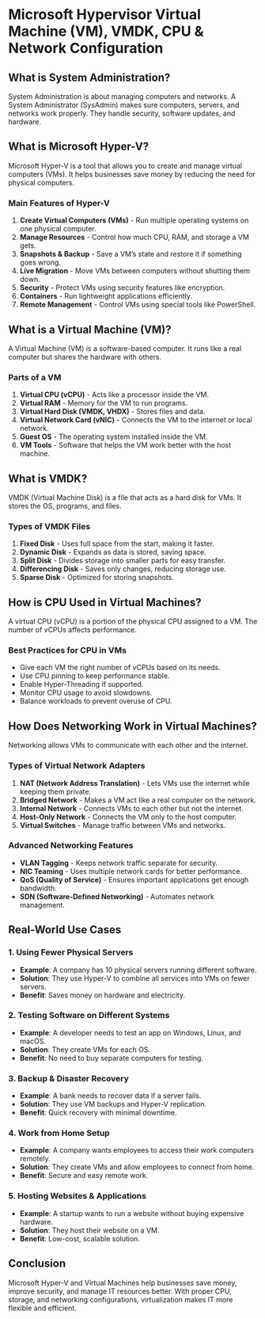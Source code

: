 # Microsoft Hypervisor Virtual Machine (VM), VMDK, CPU & Network Configuration

## **What is System Administration?**
System Administration is about managing computers and networks. A System Administrator (SysAdmin) makes sure computers, servers, and networks work properly. They handle security, software updates, and hardware.

## **What is Microsoft Hyper-V?**
Microsoft Hyper-V is a tool that allows you to create and manage virtual computers (VMs). It helps businesses save money by reducing the need for physical computers.

### **Main Features of Hyper-V**
1. **Create Virtual Computers (VMs)** - Run multiple operating systems on one physical computer.
2. **Manage Resources** - Control how much CPU, RAM, and storage a VM gets.
3. **Snapshots & Backup** - Save a VM’s state and restore it if something goes wrong.
4. **Live Migration** - Move VMs between computers without shutting them down.
5. **Security** - Protect VMs using security features like encryption.
6. **Containers** - Run lightweight applications efficiently.
7. **Remote Management** - Control VMs using special tools like PowerShell.

## **What is a Virtual Machine (VM)?**
A Virtual Machine (VM) is a software-based computer. It runs like a real computer but shares the hardware with others.

### **Parts of a VM**
1. **Virtual CPU (vCPU)** - Acts like a processor inside the VM.
2. **Virtual RAM** - Memory for the VM to run programs.
3. **Virtual Hard Disk (VMDK, VHDX)** - Stores files and data.
4. **Virtual Network Card (vNIC)** - Connects the VM to the internet or local network.
5. **Guest OS** - The operating system installed inside the VM.
6. **VM Tools** - Software that helps the VM work better with the host machine.

## **What is VMDK?**
VMDK (Virtual Machine Disk) is a file that acts as a hard disk for VMs. It stores the OS, programs, and files.

### **Types of VMDK Files**
1. **Fixed Disk** - Uses full space from the start, making it faster.
2. **Dynamic Disk** - Expands as data is stored, saving space.
3. **Split Disk** - Divides storage into smaller parts for easy transfer.
4. **Differencing Disk** - Saves only changes, reducing storage use.
5. **Sparse Disk** - Optimized for storing snapshots.

## **How is CPU Used in Virtual Machines?**
A virtual CPU (vCPU) is a portion of the physical CPU assigned to a VM. The number of vCPUs affects performance.

### **Best Practices for CPU in VMs**
- Give each VM the right number of vCPUs based on its needs.
- Use CPU pinning to keep performance stable.
- Enable Hyper-Threading if supported.
- Monitor CPU usage to avoid slowdowns.
- Balance workloads to prevent overuse of CPU.

## **How Does Networking Work in Virtual Machines?**
Networking allows VMs to communicate with each other and the internet.

### **Types of Virtual Network Adapters**
1. **NAT (Network Address Translation)** - Lets VMs use the internet while keeping them private.
2. **Bridged Network** - Makes a VM act like a real computer on the network.
3. **Internal Network** - Connects VMs to each other but not the internet.
4. **Host-Only Network** - Connects the VM only to the host computer.
5. **Virtual Switches** - Manage traffic between VMs and networks.

### **Advanced Networking Features**
- **VLAN Tagging** - Keeps network traffic separate for security.
- **NIC Teaming** - Uses multiple network cards for better performance.
- **QoS (Quality of Service)** - Ensures important applications get enough bandwidth.
- **SDN (Software-Defined Networking)** - Automates network management.

## **Real-World Use Cases**
### **1. Using Fewer Physical Servers**
- **Example**: A company has 10 physical servers running different software.
- **Solution**: They use Hyper-V to combine all services into VMs on fewer servers.
- **Benefit**: Saves money on hardware and electricity.

### **2. Testing Software on Different Systems**
- **Example**: A developer needs to test an app on Windows, Linux, and macOS.
- **Solution**: They create VMs for each OS.
- **Benefit**: No need to buy separate computers for testing.

### **3. Backup & Disaster Recovery**
- **Example**: A bank needs to recover data if a server fails.
- **Solution**: They use VM backups and Hyper-V replication.
- **Benefit**: Quick recovery with minimal downtime.

### **4. Work from Home Setup**
- **Example**: A company wants employees to access their work computers remotely.
- **Solution**: They create VMs and allow employees to connect from home.
- **Benefit**: Secure and easy remote work.

### **5. Hosting Websites & Applications**
- **Example**: A startup wants to run a website without buying expensive hardware.
- **Solution**: They host their website on a VM.
- **Benefit**: Low-cost, scalable solution.

## **Conclusion**
Microsoft Hyper-V and Virtual Machines help businesses save money, improve security, and manage IT resources better. With proper CPU, storage, and networking configurations, virtualization makes IT more flexible and efficient.

